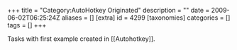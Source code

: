 +++
title = "Category:AutoHotkey Originated"
description = ""
date = 2009-06-02T06:25:24Z
aliases = []
[extra]
id = 4299
[taxonomies]
categories = []
tags = []
+++

Tasks with first example created in [[Autohotkey]].
